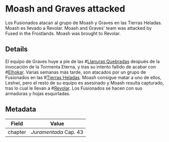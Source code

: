 # Moash and Graves attacked
Los Fusionados atacan al grupo de Moash y Graves en las Tierras Heladas. Moash es llevado a Revolar.
Moash and Graves' team was attacked by Fused in the Frostlands. Moash was brought to Revolar.

## Details
El equipo de Graves huye a pie de las #[Llanuras Quebradas](locations/shattered-plains) después de la invocación de la Tormenta Eterna, y tras su intento fallido de acabar con #[Elhokar](characters/elhokar). Varias semanas más tarde, son atacados por un grupo de Fusionados en las #[Tierras Heladas](locations/frostlands). Moash consigue matar a uno de ellos, Leshwi, pero el resto de su equipo es asesinado y Moash resulta capturado, tras lo cual le llevan a #[Revolar](locations/revolar). Los Fusionados se hacen con sus armaduras y hojas esquirladas.

## Metadata
| Field | Value |
| ----- | ----- |
| chapter | *Juramentada* Cap. 43 |
